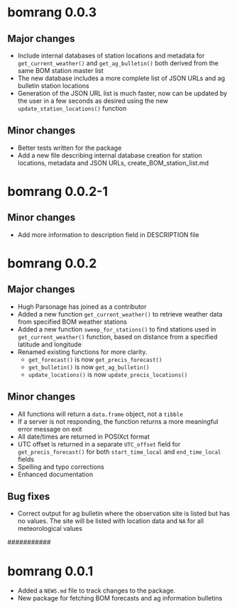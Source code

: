 # bomrang 0.0.3

## Major changes

* Include internal databases of station locations and metadata for `get_current_weather()` and `get_ag_bulletin()` both derived from the same BOM station master list  
* The new database includes a more complete list of JSON URLs and ag bulletin station locations  
* Generation of the JSON URL list is much faster, now can be updated by the user in a few seconds as desired using the new `update_station_locations()` function  

## Minor changes
* Better tests written for the package  
* Add a new file describing internal database creation for station locations, metadata and JSON URLs, create_BOM_station_list.md  

# bomrang 0.0.2-1

## Minor changes

* Add more information to description field in DESCRIPTION file

# bomrang 0.0.2

## Major changes

* Hugh Parsonage has joined as a contributor  
* Added a new function `get_current_weather()` to retrieve weather data from specified BOM weather stations  
* Added a new function `sweep_for_stations()` to find stations used in `get_current_weather()` function, based on distance from a specified latitude and longitude
* Renamed existing functions for more clarity.  
  * `get_forecast()` is now `get_precis_forecast()`  
  * `get_bulletin()` is now `get_ag_bulletin()`  
  * `update_locations()` is now `update_precis_locations()`

## Minor changes

* All functions will return a `data.frame` object, not a `tibble`  
* If a server is not responding, the function returns a more meaningful error message on exit  
* All date/times are returned in POSIXct format  
* UTC offset is returned in a separate `UTC_offset` field for `get_precis_forecast()` for both `start_time_local` and `end_time_local` fields  
* Spelling and typo corrections  
* Enhanced documentation  

## Bug fixes

* Correct output for ag bulletin where the observation site is listed but has no values. The site will be listed with location data and `NA` for all meteorological values  

###########

# bomrang 0.0.1

* Added a `NEWS.md` file to track changes to the package.
* New package for fetching BOM forecasts and ag information bulletins


